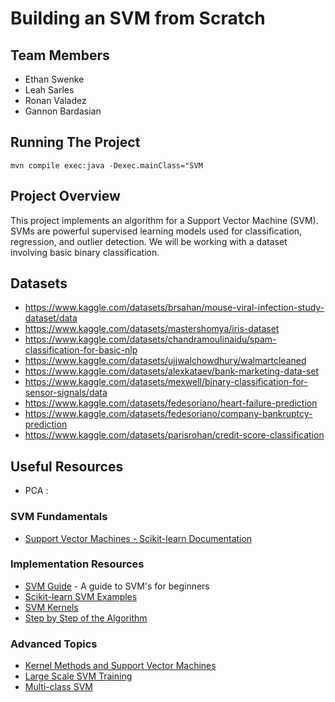 # Building an SVM from Scratch

## Team Members
- Ethan Swenke
- Leah Sarles
- Ronan Valadez
- Gannon Bardasian


## Running The Project
 `mvn compile exec:java -Dexec.mainClass="SVM`

## Project Overview
This project implements an algorithm for a Support Vector Machine (SVM). SVMs are powerful supervised learning models used for classification, regression, and outlier detection. We will be working with a dataset involving basic binary classification.

## Datasets
- https://www.kaggle.com/datasets/brsahan/mouse-viral-infection-study-dataset/data
- https://www.kaggle.com/datasets/mastershomya/iris-dataset
- https://www.kaggle.com/datasets/chandramoulinaidu/spam-classification-for-basic-nlp
- https://www.kaggle.com/datasets/ujjwalchowdhury/walmartcleaned
- https://www.kaggle.com/datasets/alexkataev/bank-marketing-data-set
- https://www.kaggle.com/datasets/mexwell/binary-classification-for-sensor-signals/data
- https://www.kaggle.com/datasets/fedesoriano/heart-failure-prediction
- https://www.kaggle.com/datasets/fedesoriano/company-bankruptcy-prediction
- https://www.kaggle.com/datasets/parisrohan/credit-score-classification 

## Useful Resources
- PCA : 

### SVM Fundamentals
- [Support Vector Machines - Scikit-learn Documentation](https://scikit-learn.org/stable/modules/svm.html)

### Implementation Resources
- [SVM Guide](https://www.csie.ntu.edu.tw/~cjlin/papers/guide/guide.pdf) - A guide to SVM's for beginners
- [Scikit-learn SVM Examples](https://scikit-learn.org/stable/auto_examples/svm/index.html)
- [SVM Kernels](https://data-flair.training/blogs/svm-kernel-functions/)
- [Step by Step of the Algorithm](https://towardsdatascience.com/implementing-svm-from-scratch-784e4ad0bc6a/)

### Advanced Topics
- [Kernel Methods and Support Vector Machines](https://www.cs.cmu.edu/~epxing/Class/10701-08s/Lecture/lecture16.pdf)
- [Large Scale SVM Training](https://www.csie.ntu.edu.tw/~cjlin/papers/distributed_svm/distributed_svm.pdf)
- [Multi-class SVM](https://www.jmlr.org/papers/volume2/crammer01a/crammer01a.pdf)
